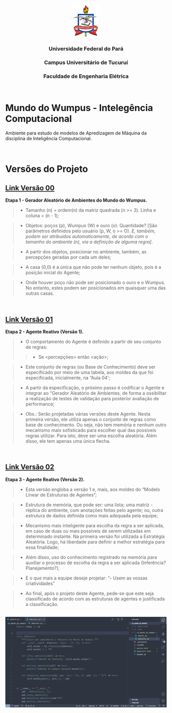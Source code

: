 
<center>
    <img src="utils/logo.png" alt="Girl in a jacket" style="width:80px">
</center>

<center>

### <strong>Universidade Federal do Pará
</strong>

### <strong>Campus Universitário de Tucuruí</strong>

### <strong>Faculdade de Engenharia Elétrica</strong>

</center>

<br>

# Mundo do Wumpus - Intelegência Computacional

Ambiente para estudo de modelos de Apredizagem de Máquina da disciplina de Inteligência Computacional.

<br>

# Versões do Projeto

## [Link Versão 00](https://github.com/Oseiasdfarias/IA_mundo_do_wumpus/tree/versao_0)

**Etapa 1 - Gerador Aleatório de Ambientes do Mundo do Wumpus.**

> + Tamanho (n) = ordem(n) da matriz quadrada (n >= 3). Linha e coluna = (n - 1);

> + Objetos: poços (p), Wumpus (W) e ouro (o). Quantidade? [São parâmetros definidos pelo usuário (p, W, o >= O). *E, também, podem ser atribuídos automaticamente, de acordo com o tamanho do ambiente (n), via a definição de alguma regra]*.

> + A partir dos objetos, posicionar no ambiente, também, as percepções geradas por cada um deles;

> + A casa (0,0) é a única que não pode ter nenhum objeto, pois é a posição inicial do Agente;

> + Onde houver poço não pode ser posicionado o ouro e o Wumpus. No entanto, estes podem ser posicionados em quaisquer uma das outras casas.

<br>

## [Link Versão 01](https://github.com/Oseiasdfarias/IA_mundo_do_wumpus/tree/versao_1)

**Etapa 2 - Agente Reativo (Versão 1).**


> + O comportamento do Agente é definido a partir de seu conjunto de regras:
>> - Se <percepções> então <ação>;

> + Este conjunto de regras (ou Base de Conhecimento) deve ser especificado por meio de uma tabela, aos moldes da que foi especificada, inicialmente, na “Aula 04';

> + A partir da especificação, o próximo passo é codificar o Agente e integrar ao “Gerador Aleatório de Ambientes, de forma a ossibilitar a realização de testes de validação para posterior avaliação de performance;

> + Obs.: Serão projetadas várias versões deste Agente. Nesta primeira versão, ele utiliza apenas o conjunto de regras como base de conhecimento. Ou seja, não tem memória e nenhum outro mecanismo mais sofisticado para escolher qual das possíveis regras utilizar. Para isto, deve ser uma escolha aleatória. Além disso, ele tem apenas uma única flecha.

<br>

## [Link Versão 02](https://github.com/Oseiasdfarias/IA_mundo_do_wumpus/tree/versao_2)

**Etapa 3 - Agente Reativo (Versão 2).**

> + Esta versão engloba a versão 1 e, mais, aos moldes do “Modelo Linear de Estruturas de Agentes”;

> + Estrutura de memória, que pode ser: uma lista; uma matriz - réplica do ambiente, com anotações feitas pelo agente; ou, outra estrutura de dados definida como mais adequada pela equipe;

> + Mecanismo mais inteligente para escolha da regra a ser aplicada, em caso de duas ou mais possíveis de serem utilizadas em determinado instante. Na primeira versão foi utilizada a Estratégia Aleatória. Logo, há liberdade para definir a melhor estratégia para essa finalidade;

> + Além disso, uso do conhecimento registrado na memória para auxiliar o processo de escolha da regra a ser aplicada (Inferência? Planejamento?);

> + E o que mais a equipe deseje projetar: “- Usem as vossas criatividades”

> + Ao final, após o projeto deste Agente, pede-se que este seja classificado de acordo com as estruturas de agentes e justificada a classificação.

<br>

<center>
    <img src="utils/code_demo.png" alt="Demostração do Anbiente de desenvolvimento." style="width:900px">
</center>
